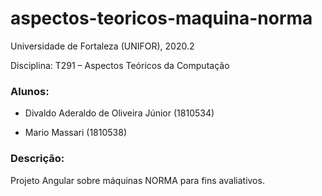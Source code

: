 # aspectos-teoricos-maquina-norma

Universidade de Fortaleza (UNIFOR), 2020.2

Disciplina: T291 – Aspectos Teóricos da Computação

### Alunos: 

- Divaldo Aderaldo de Oliveira Júnior (1810534)

- Mario Massari (1810538)

### Descrição: 
Projeto Angular sobre máquinas NORMA para fins avaliativos.
